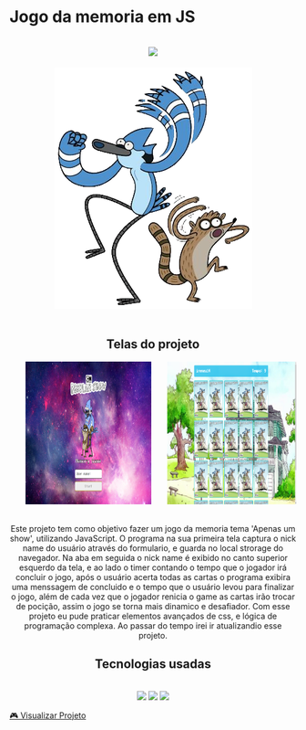 <h1>Jogo da memoria em JS</h1>
<br/>

<div align="center">
<img width="500px" src="https://cn.i.cdn.ti-platform.com/cnlatam/content/76/showpage/un-show-mas/ve/showlogo.png"/>
</div> <br/>

<div align="center">
    <img src="images/mrA.png" alt="Mordecai e rigby"/>
</div> <br/>

<div align="center">
     <h2> Telas do projeto </h2>
    <img width="44%" height="250px" src="images/apnScren1.png" alt="screen1"/>  
     <img align="right" width="45%" height="250px" src="images/apnScren2.png" alt="scren2" /> <br/><br/>
     
 <p>
   Este projeto tem como objetivo fazer um jogo da memoria tema 'Apenas um show', utilizando JavaScript. 
   O programa na sua primeira tela captura o nick name do usuário através do formulario, e guarda no local 
   strorage do navegador. Na aba em seguida o nick name é exibido no canto superior esquerdo da tela, e ao lado 
   o timer contando o tempo que o jogador irá concluir o jogo, após o usuário acerta todas as cartas o programa 
   exibira uma menssagem de concluido  e o tempo que o usuário levou para finalizar o jogo, além de cada vez que 
   o jogador renicia o game as cartas irão trocar de pocição, assim o jogo se torna mais dinamico e desafiador. 
   Com esse projeto eu pude praticar elementos avançados de css, e lógica de programação complexa. Ao passar do tempo 
   irei ir atualizandio esse projeto. 
</p>
</div>

<div align="center">
    <h2>Tecnologias usadas</h2> <br/>
   <img width="150px" src="https://cdn.jsdelivr.net/gh/devicons/devicon/icons/html5/html5-original.svg" />
  <img width="150px" src="https://cdn.jsdelivr.net/gh/devicons/devicon/icons/css3/css3-original.svg" />
  <img width="150px" src="https://cdn.jsdelivr.net/gh/devicons/devicon/icons/javascript/javascript-original.svg" />  
</div>

<a href="https://guidev1.github.io/jogoDaMemoriaJs/">🎮 Visualizar Projeto</a>

